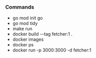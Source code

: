 ### Commands
 
 - go mod init go
 - go mod tidy
 - make run
 - docker build --tag fetcher:1 .
 - docker images
 - docker ps
 - docker run -p 3000:3000 -d fetcher:1